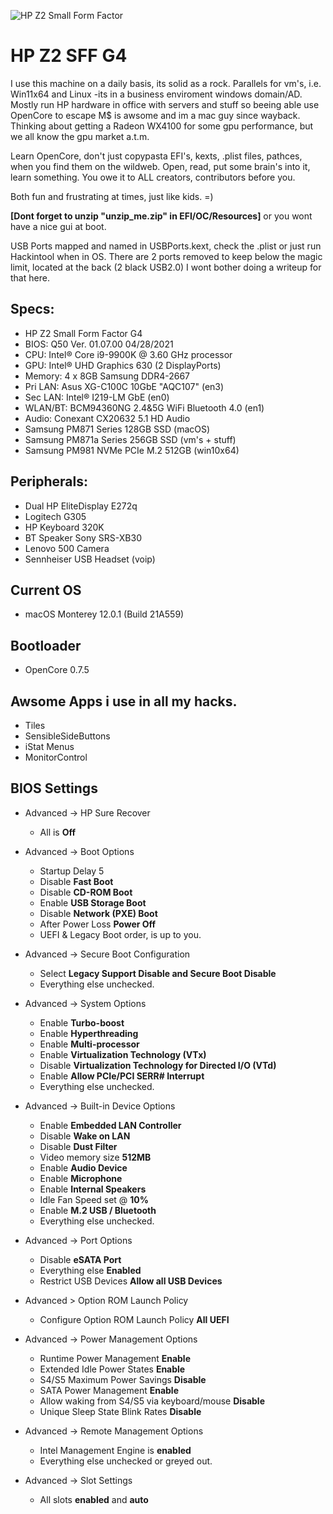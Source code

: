 ![HP Z2 Small Form Factor](https://support.hp.com/doc-images/411/c06100891.jpg)

# HP Z2 SFF G4
I use this machine on a daily basis, its solid as a rock.
Parallels for vm's, i.e. Win11x64 and Linux -its in a business enviroment windows domain/AD.
Mostly run HP hardware in office with servers and stuff so beeing able use OpenCore to escape M$ is awsome and im a mac guy since wayback.
Thinking about getting a Radeon WX4100 for some gpu performance, but we all know the gpu market a.t.m.

Learn OpenCore, don't just copypasta EFI's, kexts, .plist files, pathces,
when you find them on the wildweb. Open, read, put some brain's into it,
learn something. You owe it to ALL creators, contributors before you.

Both fun and frustrating at times, just like kids. =)

**[Dont forget to unzip "unzip_me.zip" in EFI/OC/Resources]** or you wont have a nice gui at boot.

USB Ports mapped and named in USBPorts.kext, check the .plist or just run Hackintool when in OS.
There are 2 ports removed to keep below the magic limit, located at the back (2 black USB2.0)
I wont bother doing a writeup for that here.

## Specs:
- HP Z2 Small Form Factor G4
- BIOS: Q50 Ver. 01.07.00 04/28/2021
- CPU: Intel® Core i9-9900K @ 3.60 GHz processor
- GPU: Intel® UHD Graphics 630 (2 DisplayPorts)
- Memory: 4 x 8GB Samsung DDR4-2667
- Pri LAN: Asus XG-C100C 10GbE "AQC107" (en3) 
- Sec LAN: Intel® I219-LM GbE (en0)
- WLAN/BT: BCM94360NG 2.4&5G WiFi Bluetooth 4.0 (en1)
- Audio: Conexant CX20632 5.1 HD Audio
- Samsung PM871 Series 128GB SSD (macOS)
- Samsung PM871a Series 256GB SSD (vm's + stuff)
- Samsung PM981 NVMe PCIe M.2 512GB (win10x64)

## Peripherals:
- Dual HP EliteDisplay E272q
- Logitech G305
- HP Keyboard 320K
- BT Speaker Sony SRS-XB30
- Lenovo 500 Camera
- Sennheiser USB Headset (voip)

## Current OS
- macOS Monterey 12.0.1 (Build 21A559)

## Bootloader
- OpenCore 0.7.5

## Awsome Apps i use in all my hacks.
- Tiles
- SensibleSideButtons
- iStat Menus
- MonitorControl

## BIOS Settings
- Advanced -> HP Sure Recover
  - All is **Off**

- Advanced -> Boot Options
  - Startup Delay 5
  - Disable **Fast Boot**
  - Disable **CD-ROM Boot**
  - Enable **USB Storage Boot**
  - Disable **Network (PXE) Boot**
  - After Power Loss **Power Off**
  - UEFI & Legacy Boot order, is up to you.
  
- Advanced -> Secure Boot Configuration
  - Select **Legacy Support Disable and Secure Boot Disable**
  - Everything else unchecked.

- Advanced -> System Options
  - Enable **Turbo-boost**
  - Enable **Hyperthreading**
  - Enable **Multi-processor**
  - Enable **Virtualization Technology (VTx)**
  - Disable **Virtualization Technology for Directed I/O (VTd)**
  - Enable **Allow PCIe/PCI SERR# Interrupt**
  - Everything else unchecked.

- Advanced -> Built-in Device Options
  - Enable **Embedded LAN Controller**
  - Disable **Wake on LAN**
  - Disable **Dust Filter**
  - Video memory size **512MB**
  - Enable **Audio Device**
  - Enable **Microphone**
  - Enable **Internal Speakers**
  - Idle Fan Speed set @ **10%**
  - Enable **M.2 USB / Bluetooth**
  - Everything else unchecked.

- Advanced -> Port Options
  - Disable **eSATA Port**
  - Everything else **Enabled**
  - Restrict USB Devices **Allow all USB Devices**

- Advanced > Option ROM Launch Policy
  - Configure Option ROM Launch Policy **All UEFI**

- Advanced -> Power Management Options
  - Runtime Power Management **Enable**
  - Extended Idle Power States **Enable**
  - S4/S5 Maximum Power Savings **Disable**
  - SATA Power Management **Enable**
  - Allow waking from S4/S5 via keyboard/mouse **Disable**
  - Unique Sleep State Blink Rates **Disable** 

- Advanced -> Remote Management Options
  - Intel Management Engine is **enabled**
  - Everything else unchecked or greyed out.

- Advanced -> Slot Settings
  - All slots **enabled** and **auto**
